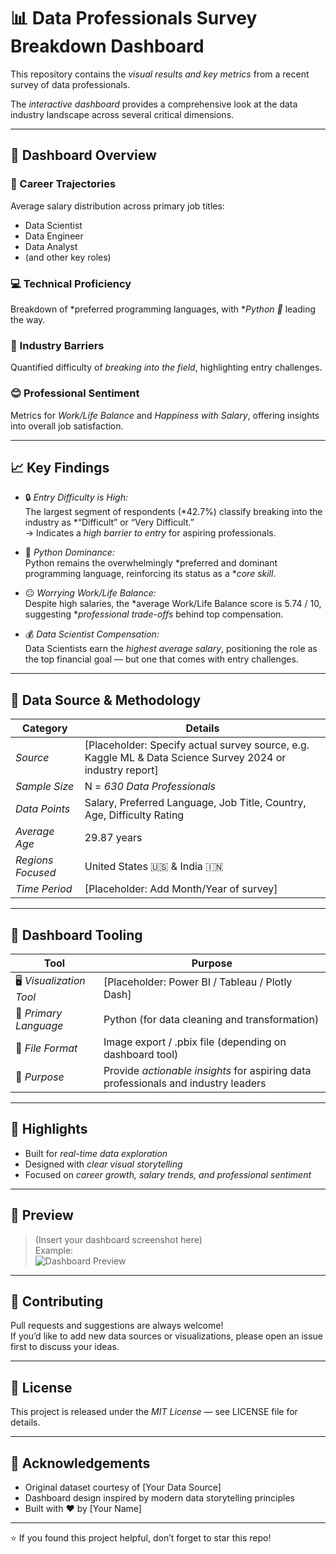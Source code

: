 # 📊 Data Professionals Survey Breakdown Dashboard

This repository contains the *visual results and key metrics* from a recent survey of data professionals.

The *interactive dashboard* provides a comprehensive look at the data industry landscape across several critical dimensions.

---

## 🧭 Dashboard Overview

### 💼 Career Trajectories  
Average salary distribution across primary job titles:
- Data Scientist  
- Data Engineer  
- Data Analyst  
- (and other key roles)

### 💻 Technical Proficiency  
Breakdown of *preferred programming languages, with **Python 🐍* leading the way.

### 🚪 Industry Barriers  
Quantified difficulty of *breaking into the field*, highlighting entry challenges.

### 😊 Professional Sentiment  
Metrics for *Work/Life Balance* and *Happiness with Salary*, offering insights into overall job satisfaction.

---

## 📈 Key Findings

- 🔒 *Entry Difficulty is High:*  
  The largest segment of respondents (*42.7%) classify breaking into the industry as *“Difficult” or “Very Difficult.”  
  → Indicates a *high barrier to entry* for aspiring professionals.

- 🐍 *Python Dominance:*  
  Python remains the overwhelmingly *preferred and dominant programming language, reinforcing its status as a **core skill*.

- 😐 *Worrying Work/Life Balance:*  
  Despite high salaries, the *average Work/Life Balance score is 5.74 / 10, suggesting **professional trade-offs* behind top compensation.

- 💰 *Data Scientist Compensation:*  
  Data Scientists earn the *highest average salary*, positioning the role as the top financial goal — but one that comes with entry challenges.

---

## 🧮 Data Source & Methodology

| Category | Details |
|-----------|----------|
| *Source* | [Placeholder: Specify actual survey source, e.g. Kaggle ML & Data Science Survey 2024 or industry report] |
| *Sample Size* | N = *630 Data Professionals* |
| *Data Points* | Salary, Preferred Language, Job Title, Country, Age, Difficulty Rating |
| *Average Age* | 29.87 years |
| *Regions Focused* | United States 🇺🇸 & India 🇮🇳 |
| *Time Period* | [Placeholder: Add Month/Year of survey] |

---

## 🧰 Dashboard Tooling

| Tool | Purpose |
|------|----------|
| 🖥 *Visualization Tool* | [Placeholder: Power BI / Tableau / Plotly Dash] |
| 🐍 *Primary Language* | Python (for data cleaning and transformation) |
| 📁 *File Format* | Image export / .pbix file (depending on dashboard tool) |
| 🎯 *Purpose* | Provide *actionable insights* for aspiring data professionals and industry leaders |

---

## 🌟 Highlights

- Built for *real-time data exploration*  
- Designed with *clear visual storytelling*  
- Focused on *career growth, salary trends, and professional sentiment*  

---

## 📸 Preview

> (Insert your dashboard screenshot here)  
> Example:  
> ![Dashboard Preview](images/dashboard_preview.png)

---

## 🤝 Contributing

Pull requests and suggestions are always welcome!  
If you’d like to add new data sources or visualizations, please open an issue first to discuss your ideas.  

---

## 🧾 License

This project is released under the *MIT License* — see LICENSE file for details.

---

## 💬 Acknowledgements

- Original dataset courtesy of [Your Data Source]  
- Dashboard design inspired by modern data storytelling principles  
- Built with ❤ by [Your Name]

---

⭐ If you found this project helpful, don’t forget to star this repo!
